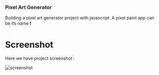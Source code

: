 
### Pixel Art Generator
Building a pixel art generator project with javascript. A pixel paint app  can be its name ❗️

# Screenshot
Here we have project screenshot :

![screenshot](screenshot.jpg)